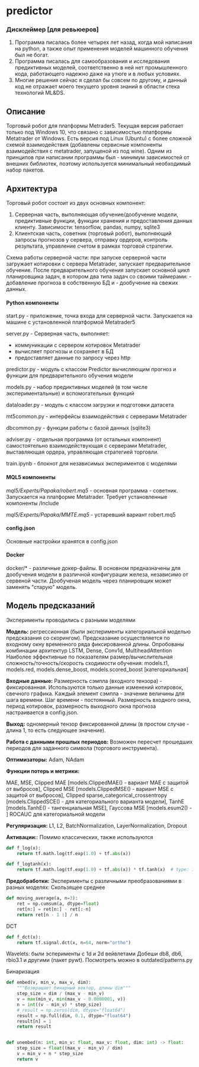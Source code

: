 # predictor

### Дисклеймер [для ревьюеров]
1. Программа писалась более четырех лет назад, когда мой написания на python, а также опыт применения моделей машинного обучения был не богат.
2. Программа писалась для самообразования и исследования предиктивных моделей, соответственно в ней нет промышленного кода, работающего надежно даже на утюге и в любых условиях.
3. Многие решения сейчас я сделал бы совсем по другому, и данный код не отражает моего текущего уровня знаний в области стека технологий ML&DS.



## Описание
Торговый робот для платформы Metrader5. Текущая версия работает только под Windows 10, что связано с зависимостью платформы Metatrader от Windows. Есть версия под Linux (Ubuntu) с более сложной схемой взаимодействия (добавлены сервисные компоненты взаимодействия с metatrader, запущеной из под wine).
Одним из принципов при написании программы был - минимум зависимостей от внешних библиотек, поэтому используется минимальный необходимый набор пакетов.


## Архитектура
Торговый робот состоит из двух основных компонент:
1. Серверная часть, выполняющая обучение/дообучение модели, предиктивные функции, функции хранения и предоставления данных клиенту. Зависимости: tensorflow, pandas, numpy, sqlite3
2. Клиентская часть, советник (торговый робот), выполняющий запросы прогнозов у сервера, отправку ордеров, контроль результата, управление счетом в рамках торговой стратегии.

Схема работы серверной части: при запуске серверной части загружает котировки с сервера Metatrader, запускает предварительное обучение. После предварительного обучения запускает основной цикл планировщика задач, в котором два типа задач со своими таймерами:
    - добавление прогноза в собственную БД и
    - дообучение на свежих данных.

#### Python компоненты
start.py - приложение, точка входа для серверной части. Запускается на машине с установленной платформой Metatrader5

server.py - Серверная часть, выполняет:
- коммуникации с сервером котировок Metatrader
- вычисляет прогнозы и сохраняет в БД
- предоставляет данные по запросу через http

predictor.py - модуль с классом Predictor вычисляющим прогноз и функции для предварительного обучения модели

models.py - набор предиктивных моделей (в том числе экспериментальные) и вспомогательных функций

dataloader.py - модуль с классом загрузки и подготовки датасета

mt5common.py - интерфейсы взаимодействия с серверами Metatrader

dbcommon.py - функции работы с базой данных (sqlite3)

adviser.py - отдельная программа (от остальных компонент) самостоятельно взаимодействующая с серверами Metatrader, выставляющая ордера, управляющая стратегией торговли.

train.ipynb - блокнот для независимых экспериментов с моделями


#### MQL5 компоненты

*mql5/Experts/Papaka/robert.mq5* - основная программа - советник. Запускается на платформе Metatrader. Требует установленные компоненты /Include

*mql5/Experts/Papaka/MMTE.mq5* - устаревший вариант robert.mq5

#### config.json
Основные настройки хранятся в config.json

#### Docker
docker/* - различные докер-файлы. В основном предназначены для дообучения модели в различной конфигурации железа, независимо от сервеной части. Дообученая модель через планировщик может заменять "старую" модель.



## Модель предсказаний
Эксперименты проводились с разными моделями

**Модель:** регрессионная (были эксперименты категориальной моделью предсказания со скорингом).
Предсказание осуществляется по входному окну временного ряда фиксированной длины. 
Опробованы комбинации архитектур LSTM, Dense, Conv1d, MultiheadAttention
Наиболее эффективные по показателям размер/вычислительная сложность/точность/скорость сходимости обучения: models.t1, models.red, models.dense_boost, models.scored_boost [категориальная]

**Входные данные:** Размерность сэмпла (входного тензора) - фиксированная. Используются только данные изменений котировок, свечного графика. Каждый элемент сэмпла - значение величины для шага времени. Шаг времени - постоянный. Размерность входного окна, период котировок, размерность выходного окна прогноза настраивается в config.json.

**Выход:** одномерный тензор фиксированной длины (в простом случае - длина 1, то есть следующее значение).

**Работа с данными прошлых периодов:** Возможен пересчет прошедших периодов для заданного символа (торгового инструмента).

**Оптимизаторы:** Adam, NAdam

**Функции потерь и метрики:** 

MAE,
MSE,
Clipped MAE [models.ClippedMAE() - вариант MAE с защитой от выбросов],
Clipped MSE [models.ClippedMSE() - вариант MSE с защитой от выбросов],
Clipped sparse_categorical_crossentropy [models.ClippedSCE() - для категориального варианта модели],
TanhE [models.TanhE() - тангенциальная MSE],
Гауссова MSE [models.esum2() - ]
ROCAUC для категориальной модели

**Регуляризация:** L1, L2, BatchNormalization, LayerNormalization, Dropout

**Активации:**: 
Помимо классических, также используются
```python
def f_log(x):
    return tf.math.log(tf.exp(1.0) + tf.abs(x))

def f_logtanh(x):
    return tf.math.log(tf.exp(1.0) + tf.abs(x)) * tf.tanh(x)  # type: ignore
```

**Предобработки:**
Эксперименты с различными преобразованиями в разных моделях:
Скользящее среднее
```python
def moving_average(a, n=3):
    ret = np.cumsum(a, dtype=float)
    ret[n:] = ret[n:] - ret[:-n]
    return ret[n - 1 :] / n
```

DCT
```python
def f_dct(x):
    return tf.signal.dct(x, n=64, norm="ortho")
```

Wavelets: были эсперименты с 1d и 2d вейвлетами Добеши db8, db6, rbio3.1 и другими (пакет pywt). Посмотреть можно в outdated/patterns.py

Бинаризация
```python
def embed(v, min_v, max_v, dim):
    """Возвращает бинарный вектор, длины dim"""
    step_size = dim / (max_v - min_v)
    v = max(min_v, min(max_v - 0.0000001, v))
    n = int((v - min_v) * step_size)
    # result = np.zeros(dim, dtype="float64")
    result = np.full(dim, 0.1, dtype="float64")
    result[n] = 1
    return result


def unembed(n: int, min_v: float, max_v: float, dim: int) -> float:
    step_size = float((max_v - min_v) / dim)
    v = min_v + n * step_size
    return v
```